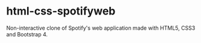 # html-css-spotifyweb
Non-interactive clone of Spotify's web application made with HTML5, CSS3 and Bootstrap 4.
